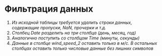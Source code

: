 # Фильтрация данных

1. _Из исходной таблицы требуется удалить строки данных, содержащие пропуски, NaN, прочерки и т.д._
2. _Столбец Date разделить на три столбца (день, месяц, год)_
3. _Аналогично поступить со столбцом Time (минуты, секунды)_
4. _Данные в столбце wind_speed_2 оставить только в м/с. В остальных столбцах оставить только числовые данные без лишних символов_